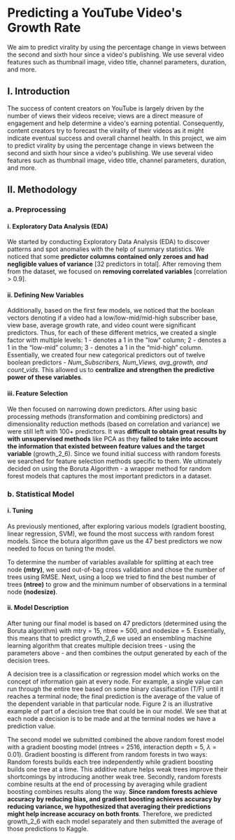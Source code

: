 # Predicting a YouTube Video's Growth Rate

We aim to predict virality by using the percentage change in views between the second and sixth hour since a video's publishing. We use several video features such as thumbnail image, video title, channel parameters, duration, and more.

## I. Introduction

The success of content creators on YouTube is largely driven by the number of views their videos receive; views are a direct measure of engagement and help determine a video's earning potential. Consequently, content creators try to forecast the virality of their videos as it might indicate eventual success and overall channel health. In this project, we aim to predict virality by using the percentage change in views between the second and sixth hour since a video's publishing. We use several video features such as thumbnail image, video title, channel parameters, duration, and more.

## II. Methodology

### a. Preprocessing
#### i. Exploratory Data Analysis (EDA)  
We started by conducting Exploratory Data Analysis (EDA) to discover patterns and spot anomalies with the help of summary statistics. We noticed that some **predictor columns contained only zeroes and had negligible values of variance** [32 predictors in total]. After removing them from the dataset, we focused on **removing correlated variables** [correlation > 0.9]. 

#### ii. Defining New Variables 
Additionally, based on the first few models, we noticed that the boolean vectors denoting if a video had a low/low-mid/mid-high subscriber base, view base, average growth rate, and video count were significant predictors. Thus, for each of these different metrics, we created a single factor with multiple levels: 1 - denotes a 1 in the "low" column; 2 - denotes a 1 in the “low-mid” column; 3 - denotes a 1 in the “mid-high” column. Essentially, we created four new categorical predictors out of twelve boolean predictors - *Num_Subscribers, Num_Views, avg_growth, and count_vids*. This allowed us to **centralize and strengthen the predictive power of these variables**. 

#### iii. Feature Selection 
We then focused on narrowing down predictors. After using basic processing methods (transformation and combining predictors) and dimensionality reduction methods (based on correlation and variance) we were still left with $100+$ predictors. It was **difficult to obtain great results by with unsupervised methods** like PCA as they **failed to take into account the information that existed between feature values and the target variable** (growth_2_6). Since we found initial success with random forests we searched for feature selection methods specific to them. We ultimately decided on using the Boruta Algorithm - a wrapper method for random forest models that captures the most important predictors in a dataset.

### b. Statistical Model 

#### i. Tuning
As previously mentioned, after exploring various models (gradient boosting, linear regression, SVM), we found the most success with random forest models. Since the botura algorithm gave us the 47 best predictors we now needed to focus on tuning the model. 

To determine the number of variables available for splitting at each tree node **(mtry)**, we used out-of-bag cross validation and chose the number of trees using RMSE. Next, using a loop we tried to find the best number of trees **(ntree)** to grow and the minimum number of observations in a terminal node **(nodesize)**. 

#### ii. Model Description 

After tuning our final model is based on 47 predictors (determined using the Boruta algorithm) with mtry = 15, ntree = 500, and nodesize = 5. Essentially, this means that to predict growth_2_6 we used an ensembling machine learning algorithm that creates multiple decision trees - using the parameters above - and then combines the output generated by each of the decision trees.  

A decision tree is a classification or regression model which works on the concept of information gain at every node. For example, a single value can run through the entire tree based on some binary classification (T/F) until it reaches a terminal node; the final prediction is the average of the value of the dependent variable in that particular node. Figure 2 is an illustrative example of part of a decision tree that could be in our model. We see that at each node a decision is to be made and at the terminal nodes we have a prediction value. 

The second model we submitted combined the above random forest model with a gradient boosting model (ntrees = 2516, interaction depth = 5, $\lambda$ = 0.01). Gradient boosting is different from random forests in two ways: Random forests builds each tree independently while gradient boosting builds one tree at a time. This additive nature helps weak trees improve their shortcomings by introducing another weak tree. Secondly, random forests combine results at the end of processing by averaging while gradient boosting combines results along the way. **Since random forests achieve accuracy by reducing bias, and gradient boosting achieves accuracy by reducing variance, we hypothesized that averaging their predictions might help increase accuracy on both fronts**. Therefore, we predicted growth_2_6 with each model separately and then submitted the average of those predictions to Kaggle.
